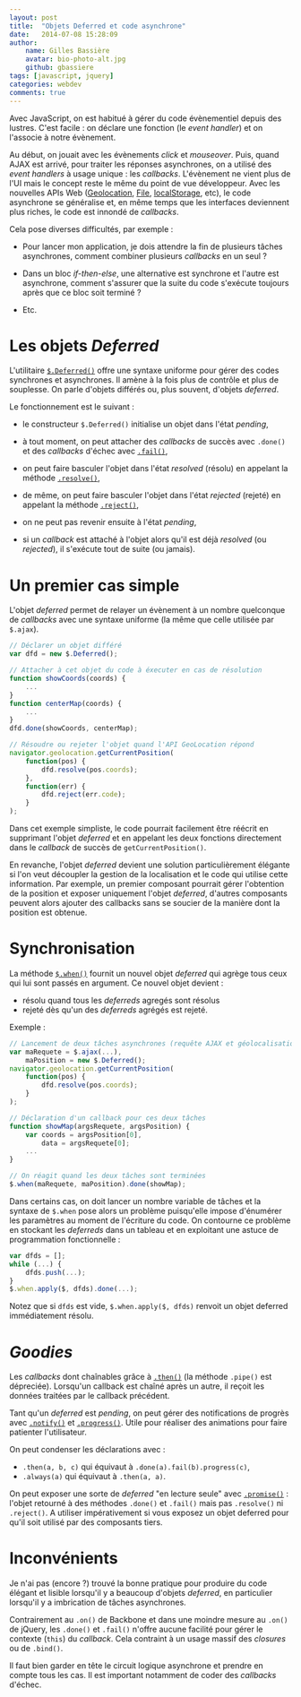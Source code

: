 ```yaml
---
layout: post
title:  "Objets Deferred et code asynchrone"
date:   2014-07-08 15:28:09
author:
    name: Gilles Bassière
    avatar: bio-photo-alt.jpg
    github: gbassiere
tags: [javascript, jquery]
categories: webdev
comments: true
---
```



Avec JavaScript, on est habitué à gérer du code évènementiel depuis des
lustres. C'est facile : on déclare une fonction (le *event handler*) et on
l'associe à notre évènement.

Au début, on jouait avec les évènements *click* et *mouseover*. Puis, quand
AJAX est arrivé, pour traiter les réponses asynchrones, on a utilisé des
*event handlers* à usage unique : les *callbacks*. L'évènement ne vient
plus de l'UI mais le concept reste le même du point de vue développeur. Avec
les nouvelles APIs Web ([Geolocation][apigeo], [File][apifile],
[localStorage][apidb], etc), le code asynchrone se généralise et, en même
temps que les interfaces deviennent plus riches, le code est innondé de
*callbacks*.

Cela pose diverses difficultés, par exemple :

* Pour lancer mon application, je dois attendre la fin de plusieurs tâches
asynchrones, comment combiner plusieurs *callbacks* en un seul ?

* Dans un bloc *if-then-else*, une alternative est synchrone et l'autre est
asynchrone, comment s'assurer que la suite du code s'exécute toujours après que
ce bloc soit terminé ?

* Etc.

Les objets *Deferred*
=====================

L'utilitaire [`$.Deferred()`][jqdef] offre une syntaxe uniforme pour gérer des
codes synchrones et asynchrones. Il amène à la fois plus de contrôle et
plus de souplesse. On parle d'objets différés ou, plus souvent, d'objets
*deferred*.

Le fonctionnement est le suivant :

* le constructeur `$.Deferred()` initialise un objet dans l'état *pending*,

* à tout moment, on peut attacher des *callbacks* de succès avec `.done()` et
des *callbacks* d'échec avec [`.fail()`][jqfail],

* on peut faire basculer l'objet dans l'état *resolved* (résolu) en appelant
la méthode [`.resolve()`][jqresolve],

* de même, on peut faire basculer l'objet dans l'état *rejected* (rejeté) en
appelant la méthode [`.reject()`][jqreject],

* on ne peut pas revenir ensuite à l'état *pending*,

* si un *callback* est attaché à l'objet alors qu'il est déjà *resolved*
(ou *rejected*), il s'exécute tout de suite (ou jamais).

Un premier cas simple
=====================

L'objet *deferred* permet de relayer un évènement à un nombre quelconque de
*callbacks* avec une syntaxe uniforme (la même que celle utilisée par
`$.ajax`).

~~~ js
// Déclarer un objet différé
var dfd = new $.Deferred();

// Attacher à cet objet du code à éxecuter en cas de résolution
function showCoords(coords) {
    ...
}
function centerMap(coords) {
    ...
}
dfd.done(showCoords, centerMap);

// Résoudre ou rejeter l'objet quand l'API GeoLocation répond
navigator.geolocation.getCurrentPosition(
    function(pos) {
        dfd.resolve(pos.coords);
    },
    function(err) {
        dfd.reject(err.code);
    }
);
~~~


Dans cet exemple simpliste, le code pourrait facilement être réécrit en
supprimant l'objet *deferred* et en appelant les deux fonctions directement
dans le *callback* de succès de `getCurrentPosition()`.

En revanche, l'objet *deferred* devient une solution particulièrement élégante
si l'on veut découpler la gestion de la localisation et le code qui utilise
cette information. Par exemple, un premier composant pourrait gérer l'obtention
de la position et exposer uniquement l'objet *deferred*, d'autres composants
peuvent alors ajouter des callbacks sans se soucier de la manière dont la
position est obtenue.

Synchronisation
===============

La méthode [`$.when()`][jqwhen] fournit un nouvel objet *deferred* qui agrège tous ceux
qui lui sont passés en argument. Ce nouvel objet devient :

* résolu quand tous les *deferreds* agregés sont résolus
* rejeté dès qu'un des *deferreds* agrégés est rejeté.

Exemple :

~~~ js
// Lancement de deux tâches asynchrones (requête AJAX et géolocalisation)
var maRequete = $.ajax(...),
    maPosition = new $.Deferred();
navigator.geolocation.getCurrentPosition(
    function(pos) {
        dfd.resolve(pos.coords);
    }
);

// Déclaration d'un callback pour ces deux tâches
function showMap(argsRequete, argsPosition) {
    var coords = argsPosition[0],
        data = argsRequete[0];
    ...
}

// On réagit quand les deux tâches sont terminées
$.when(maRequete, maPosition).done(showMap);
~~~

Dans certains cas, on doit lancer un nombre variable de tâches et la syntaxe
de `$.when` pose alors un problème puisqu'elle impose d'énumérer les
paramètres au moment de l'écriture du code. On contourne ce problème en
stockant les *deferreds* dans un tableau et en exploitant une astuce de
programmation fonctionnelle :

~~~ js
var dfds = [];
while (...) {
    dfds.push(...);
}
$.when.apply($, dfds).done(...);
~~~

Notez que si `dfds` est vide, `$.when.apply($, dfds)` renvoit un objet deferred
immédiatement résolu.

*Goodies*
=========

Les *callbacks* dont chaînables grâce à [`.then()`][jqthen] (la méthode
`.pipe()` est dépreciée). Lorsqu'un callback est chaîné après un autre,
il reçoit les données traitées par le callback précédent.

Tant qu'un *deferred* est *pending*, on peut gérer des notifications de
progrès avec [`.notify()`][jqnotify] et [`.progress()`][jqprogress]. Utile
pour réaliser des animations pour faire patienter l'utilisateur.

On peut condenser les déclarations avec :

- `.then(a, b, c)` qui équivaut à `.done(a).fail(b).progress(c)`,
- `.always(a)` qui équivaut à `.then(a, a)`.

On peut exposer une sorte de *deferred* "en lecture seule" avec
[`.promise()`][jqpromise] : l'objet retourné à des méthodes `.done()` et
`.fail()` mais pas `.resolve()` ni `.reject()`. A utiliser impérativement
si vous exposez un objet deferred pour qu'il soit utilisé par des composants
tiers.


Inconvénients
=============

Je n'ai pas (encore ?) trouvé la bonne pratique pour produire du code élégant et
lisible lorsqu'il y a beaucoup d'objets *deferred*, en particulier lorsqu'il y a
imbrication de tâches asynchrones.

Contrairement au `.on()` de Backbone et dans une moindre mesure au `.on()`
de jQuery, les `.done()` et `.fail()` n'offre aucune facilité pour gérer le
contexte (`this`) du *callback*. Cela contraint à un usage massif des
*closures* ou de `.bind()`.

Il faut bien garder en tête le circuit logique asynchrone et prendre en compte
tous les cas. Il est important notamment de coder des *callbacks* d'échec.



[apigeo]: https://developer.mozilla.org/en-US/docs/Web/API/Geolocation
[apifile]: https://developer.mozilla.org/en-US/docs/Web/API/File
[apidb]: https://developer.mozilla.org/en-US/docs/Web/Guide/API/DOM/Storage#localStorage
[jqdef]: http://api.jquery.com/jQuery.Deferred/
[jqwhen]: http://api.jquery.com/jQuery.when/
[jqfail]: http://api.jquery.com/deferred.fail/
[jqresolve]: http://api.jquery.com/deferred.resolve/
[jqreject]: http://api.jquery.com/deferred.reject/
[jqthen]: http://api.jquery.com/deferred.then/
[jqnotify]: http://api.jquery.com/deferred.notify/
[jqprogress]: http://api.jquery.com/deferred.progress/
[jqpromise]: http://api.jquery.com/deferred.promise/
